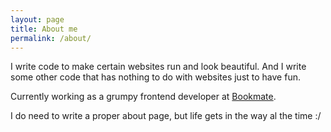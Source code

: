```yaml
---
layout: page
title: About me
permalink: /about/
---
```


I write code to make certain websites run and look beautiful. And 
I write some other code that has nothing to do with websites just to 
have fun.

Currently working as a grumpy frontend developer at 
[Bookmate][bookmate].

I do need to write a proper about page, but life gets in the way al the 
time
:/

[bookmate]: http://bookmate.com "Bookmate"
